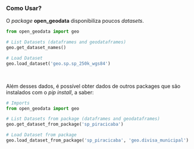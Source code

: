 
### Como Usar?


O _package_ **open_geodata** disponibiliza poucos _datasets_.

```python
from open_geodata import geo

# List Datasets (dataframes and geodataframes)
geo.get_dataset_names()

# Load Dataset
geo.load_dataset('geo.sp.sp_250k_wgs84')
```

<br>

Além desses dados, é possível obter dados de outros packages que são instalados com o _pip install_, a saber:

```python
# Imports
from open_geodata import geo

# List Datasets from package (dataframes and geodataframes)
geo.get_dataset_from_package('sp_piracicaba')

# Load Dataset from package
geo.load_dataset_from_package('sp_piracicaba', 'geo.divisa_municipal')
```

<br>